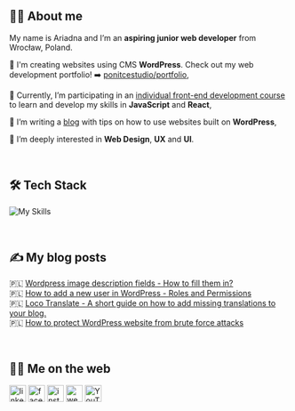 ## :raising_hand_woman: About me 

<!--
**Ariadna1706/Ariadna1706** is a ✨ _special_ ✨ repository because its `README.md` (this file) appears on your GitHub profile.

Here are some ideas to get you started:

- 🔭 I’m currently working on ...
- 🌱 I’m currently learning ...
- 👯 I’m looking to collaborate on ...
- 🤔 I’m looking for help with ...
- 💬 Ask me about ...
- 📫 How to reach me: ...
- 😄 Pronouns: ...
- ⚡ Fun fact: ...
-->


My name is Ariadna and I’m an **aspiring junior web developer** from Wrocław, Poland. 



:small_blue_diamond: I'm creating websites using CMS **WordPress**. Check out my web development portfolio! :arrow_right: [ponitcestudio/portfolio](https://ponitcestudio.pl/portfolio),

:small_blue_diamond: Currently, I’m participating in an [individual front-end development course](https://devmentor.pl) to learn and develop my skills in **JavaScript** and **React**,

:small_blue_diamond: I’m writing a [blog](https://ponitcestudio.pl/blog/) with tips on how to use websites built on **WordPress**,

:small_blue_diamond: I’m deeply interested in **Web Design**, **UX** and **UI**.

&nbsp;

## :hammer_and_wrench: Tech Stack 

![My Skills](https://skillicons.dev/icons?i=html,css,js,react,wordpress,figma,ps)


&nbsp;

## :writing_hand: My blog posts 
:poland:  [Wordpress image description fields - How to fill them in?](https://ponitcestudio.pl/pola-opisu-zdjec-na-wordpressie-%EF%BF%BC/)<br>
:poland:  [How to add a new user in WordPress - Roles and Permissions ](https://ponitcestudio.pl/jak-dodac-nowego-uzytkownika-w-wordpressie/)<br>
:poland:  [Loco Translate - A short guide on how to add missing translations to your blog.](https://ponitcestudio.pl/loco-translate-czyli-krotki-przewodnik-jak-wprowadzic-brakujace-tlumaczenia-na-twoim-blogu/)<br>
:poland:  [How to protect WordPress website from brute force attacks](https://ponitcestudio.pl/jak-zabezpieczyc-strone-przed-atakami-brute-force/)

&nbsp;

## :woman_technologist: Me on the web 
[<img src='https://cdn.jsdelivr.net/npm/simple-icons@3.0.1/icons/linkedin.svg' alt='linkedin' height='30'>](https://www.linkedin.com/in/ariadna-nicieja)  [<img src='https://cdn.jsdelivr.net/npm/simple-icons@3.0.1/icons/facebook.svg' alt='facebook' height='30'>](https://www.facebook.com/po.nitce.studio)  [<img src='https://cdn.jsdelivr.net/npm/simple-icons@3.0.1/icons/instagram.svg' alt='instagram' height='30'>](https://www.instagram.com/po_nitce_studio) [<img src='https://cdn.jsdelivr.net/npm/simple-icons@3.0.1/icons/icloud.svg' alt='website' height='30'>](https://ponitcestudio.pl)
[<img src='https://cdn.jsdelivr.net/npm/simple-icons@3.0.1/icons/youtube.svg' alt='YouTube' height='30'>](https://www.youtube.com/channel/UCsPZOJRuVE-DZv-EZvpSr-Q)





